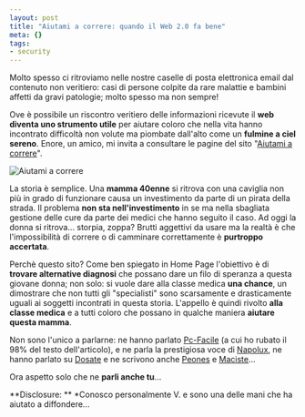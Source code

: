```yaml
--- 
layout: post
title: "Aiutami a correre: quando il Web 2.0 fa bene"
meta: {}
tags: 
- security
---
```

Molto spesso ci ritroviamo nelle nostre caselle di posta elettronica email dal contenuto non veritiero: casi di persone colpite da rare malattie e bambini affetti da gravi patologie; molto spesso ma non sempre!  
  
Ove è possibile un riscontro veritiero delle informazioni ricevute il **web diventa uno strumento utile** per aiutare coloro che nella vita hanno incontrato difficoltà non volute ma piombate dall'alto come un **fulmine a ciel sereno**.
Enore, un amico, mi invita a consultare le pagine del sito "[Aiutami a correre](http://help.visitaortopedica.com)".  
<!--more-->

![Aiutami a correre](http://www.lastknight.com/download/20070915.jpg)  
  
La storia è semplice. Una **mamma 40enne** si ritrova con una caviglia non più in grado di funzionare causa un investimento da parte di un pirata della strada. Il problema **non sta nell'investimento** in se ma nella sbagliata gestione delle cure da parte dei medici che hanno seguito il caso. Ad oggi la donna si ritrova... storpia, zoppa? Brutti aggettivi da usare ma la realtà è che l'impossibilità di correre o di camminare correttamente è **purtroppo accertata**.  
  
Perchè questo sito? Come ben spiegato in Home Page l'obiettivo è di **trovare alternative diagnosi** che possano dare un filo di speranza a questa giovane donna; non solo: si vuole dare alla classe medica **una chance**, un dimostrare che non tutti gli "specialisti" sono scarsamente e drasticamente uguali ai soggetti incontrati in questa storia. L'appello è quindi rivolto **alla classe medica** e a tutti coloro che possano in qualche maniera **aiutare questa mamma**.  
  
Non sono l'unico a parlarne: ne hanno parlato [Pc-Facile](http://www.pc-facile.com/news/aiutami_correre_quando_web_fa_bene/52213.htm) (a cui ho rubato il 98% del testo dell'articolo), e ne parla la prestigiosa voce di [Napolux](http://www.napolux.com/tag/aiutami-a-correre/), ne hanno parlato  su [Dosate](http://www.dosate.it/node/806) e ne scrivono anche [Peones](http://peones.wordpress.com/2007/09/05/aiutami-a-correre/) e [Maciste](http://www.maciste.it/pagine/commiuniti/blog_utenti.php?idto=1015367)...  
  
Ora aspetto solo che ne **parli anche tu**...  
  
**Disclosure: ** *Conosco personalmente V. e sono una delle mani che ha aiutato a diffondere... 
